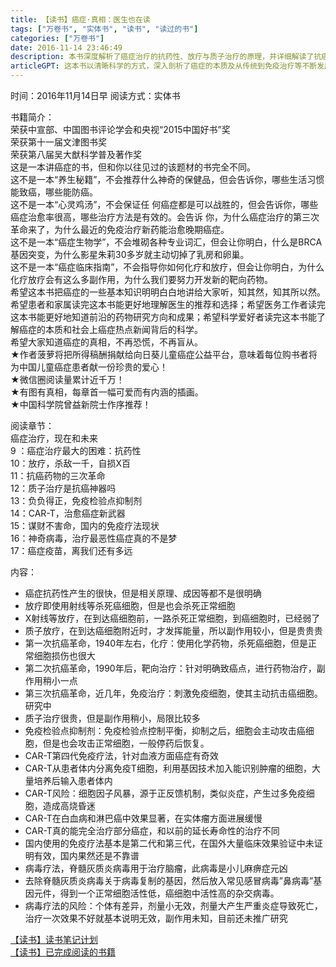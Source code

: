 ```yaml
---
title: 【读书】癌症·真相：医生也在读
tags: ["万卷书", "实体书", "读书", "读过的书"]
categories: ["万卷书"]
date: 2016-11-14 23:46:49
description: 本书深度解析了癌症治疗的抗药性、放疗与质子治疗的原理，并详细解读了抗癌药物三次革命，特别是免疫疗法（如免疫检验点抑制剂、CAR-T）和病毒疗法的最新进展及风险，旨在帮助读者全面理解癌症真相，不再恐慌与盲从。
articleGPT: 这本书以清晰科学的方式，深入剖析了癌症的本质及从传统到免疫治疗等不断发展的治疗方法，详述其原理、挑战与未来趋势，旨在帮助读者全面理解癌症真相。
---
```


时间：2016年11月14日早
阅读方式：实体书

书籍简介：  
荣获中宣部、中国图书评论学会和央视“2015中国好书”奖  
荣获第十一届文津图书奖  
荣获第八届吴大猷科学普及著作奖  
这是一本讲癌症的书，但和你以往见过的该题材的书完全不同。  
这不是一本“养生秘籍”，不会推荐什么神奇的保健品，但会告诉你，哪些生活习惯能致癌，哪些能防癌。  
这不是一本“心灵鸡汤”，不会保证任 何癌症都是可以战胜的，但会告诉你，哪些癌症治愈率很高，哪些治疗方法是有效的。会告诉
你，为什么癌症治疗的第三次革命来了，为什么最近的免疫治疗新药能治愈晚期癌症。  
这不是一本“癌症生物学”，不会堆砌各种专业词汇，但会让你明白，什么是BRCA基因突变，为什么影星朱莉30多岁就主动切掉了乳房和卵巢。  
这不是一本“癌症临床指南”，不会指导你如何化疗和放疗，但会让你明白，为什么化疗放疗会有这么多副作用，为什么我们要努力开发新的靶向药物。  
希望这本书把癌症的一些基本知识明明白白地讲给大家听，知其然，知其所以然。  
希望患者和家属读完这本书能更好地理解医生的推荐和选择；希望医务工作者读完这本书能更好地知道前沿的药物研究方向和成果；希望科学爱好者读完这本书能了解癌症的本质和社会上癌症热点新闻背后的科学。  
希望大家知道癌症的真相，不再恐慌，不再盲从。  
★作者菠萝将把所得稿酬捐献给向日葵儿童癌症公益平台，意味着每位购书者将为中国儿童癌症患者献一份珍贵的爱心！  
★微信圈阅读量累计近千万！  
★有图有真相，每章首一幅可爱而有内涵的插画。  
★中国科学院曾益新院士作序推荐！

阅读章节：  
癌症治疗，现在和未来  
9 ：癌症治疗最大的困难：抗药性  
10：放疗，杀敌一千，自损X百  
11：抗癌药物的三次革命  
12：质子治疗是抗癌神器吗  
13：负负得正，免疫检验点抑制剂  
14：CAR-T，治愈癌症新武器  
15：谋财不害命，国内的免疫疗法现状  
16：神奇病毒，治疗最恶性癌症真的不是梦  
17：癌症疫苗，离我们还有多远

内容：

  * 癌症抗药性产生的很快，但是相关原理、成因等都不是很明确
  * 放疗即使用射线等杀死癌细胞，但是也会杀死正常细胞
  * X射线等放疗，在到达癌细胞前，一路杀死正常细胞，到癌细胞时，已经弱了
  * 质子放疗，在到达癌细胞附近时，才发挥能量，所以副作用较小，但是贵贵贵
  * 第一次抗癌革命，1940年左右，化疗：使用化学药物，杀死癌细胞，但是正常细胞损伤也很大
  * 第二次抗癌革命，1990年后，靶向治疗：针对明确致癌点，进行药物治疗，副作用稍小一点
  * 第三次抗癌革命，近几年，免疫治疗：刺激免疫细胞，使其主动抗击癌细胞。研究中
  * 质子治疗很贵，但是副作用稍小，局限比较多
  * 免疫检验点抑制剂：免疫检验点控制平衡，抑制之后，细胞会主动攻击癌细胞，但是也会攻击正常细胞，一般停药后恢复。
  * CAR-T第四代免疫疗法，针对血液方面癌症有奇效
  * CAR-T从患者体内分离免疫T细胞，利用基因技术加入能识别肿瘤的细胞，大量培养后输入患者体内
  * CAR-T风险：细胞因子风暴，源于正反馈机制，类似炎症，产生过多免疫细胞，造成高烧昏迷
  * CAR-T在白血病和淋巴癌中效果显著，在实体瘤方面进展缓慢
  * CAR-T真的能完全治疗部分癌症，和以前的延长寿命性的治疗不同
  * 国内使用的免疫疗法基本是第二代和第三代，在国外大量临床效果验证中未证明有效，国内果然还是不靠谱
  * 病毒疗法，脊髓灰质炎病毒用于治疗脑瘤，此病毒是小儿麻痹症元凶
  * 去除脊髓灰质炎病毒关于病毒复制的基因，然后放入常见感冒病毒”鼻病毒”基因元件，得到一个正常细胞活性低，癌细胞中活性高的杂交病毒。
  * 病毒疗法的风险：个体有差异，剂量小无效，剂量大产生严重炎症导致死亡，治疗一次效果不好就基本说明无效，副作用未知，目前还未推广研究

[【读书】读书笔记计划](/posts/2016/1114/reading-plan)  
[【读书】已完成阅读的书籍](/posts/2017/0315/reading-done)
